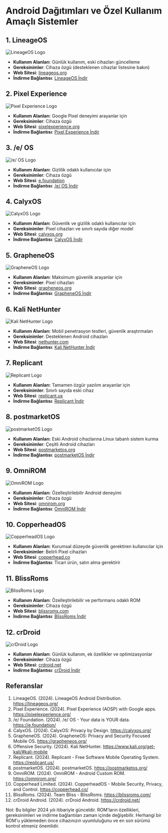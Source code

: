 # Android Dağıtımları ve Özel Kullanım Amaçlı Sistemler

## 1. LineageOS

![LineageOS Logo](https://upload.wikimedia.org/wikipedia/commons/thumb/4/40/LineageOS_Logo.svg/240px-LineageOS_Logo.svg.png)

- **Kullanım Alanları**: Günlük kullanım, eski cihazları güncelleme
- **Gereksinimler**: Cihaza özgü (desteklenen cihazlar listesine bakın)
- **Web Sitesi**: [lineageos.org](https://lineageos.org/)
- **İndirme Bağlantısı**: [LineageOS İndir](https://download.lineageos.org/)

## 2. Pixel Experience

![Pixel Experience Logo](https://upload.wikimedia.org/wikipedia/commons/thumb/c/c7/Google_Pixel_logo.svg/240px-Google_Pixel_logo.svg.png)

- **Kullanım Alanları**: Google Pixel deneyimi arayanlar için
- **Gereksinimler**: Cihaza özgü
- **Web Sitesi**: [pixelexperience.org](https://pixelexperience.org/)
- **İndirme Bağlantısı**: [Pixel Experience İndir](https://download.pixelexperience.org/)

## 3. /e/ OS

![/e/ OS Logo](https://upload.wikimedia.org/wikipedia/commons/thumb/9/90/E_Foundation_Logo.svg/240px-E_Foundation_Logo.svg.png)

- **Kullanım Alanları**: Gizlilik odaklı kullanıcılar için
- **Gereksinimler**: Cihaza özgü
- **Web Sitesi**: [e.foundation](https://e.foundation/)
- **İndirme Bağlantısı**: [/e/ OS İndir](https://doc.e.foundation/devices)

## 4. CalyxOS

![CalyxOS Logo](https://calyxos.org/assets/images/logo.svg)

- **Kullanım Alanları**: Güvenlik ve gizlilik odaklı kullanıcılar için
- **Gereksinimler**: Pixel cihazları ve sınırlı sayıda diğer model
- **Web Sitesi**: [calyxos.org](https://calyxos.org/)
- **İndirme Bağlantısı**: [CalyxOS İndir](https://calyxos.org/install/)

## 5. GrapheneOS

![GrapheneOS Logo](https://grapheneos.org/logo.png)

- **Kullanım Alanları**: Maksimum güvenlik arayanlar için
- **Gereksinimler**: Pixel cihazları
- **Web Sitesi**: [grapheneos.org](https://grapheneos.org/)
- **İndirme Bağlantısı**: [GrapheneOS İndir](https://grapheneos.org/install/)

## 6. Kali NetHunter

![Kali NetHunter Logo](https://www.kali.org/images/kali-nethunter-logo.png)

- **Kullanım Alanları**: Mobil penetrasyon testleri, güvenlik araştırmaları
- **Gereksinimler**: Desteklenen Android cihazları
- **Web Sitesi**: [nethunter.com](https://www.kali.org/get-kali/#kali-mobile)
- **İndirme Bağlantısı**: [Kali NetHunter İndir](https://www.kali.org/get-kali/#kali-mobile)

## 7. Replicant

![Replicant Logo](https://upload.wikimedia.org/wikipedia/commons/thumb/8/8b/Replicant_logo.svg/240px-Replicant_logo.svg.png)

- **Kullanım Alanları**: Tamamen özgür yazılım arayanlar için
- **Gereksinimler**: Sınırlı sayıda eski cihaz
- **Web Sitesi**: [replicant.us](https://replicant.us/)
- **İndirme Bağlantısı**: [Replicant İndir](https://replicant.us/download.php)

## 8. postmarketOS

![postmarketOS Logo](https://postmarketos.org/static/img/logos/logo.svg)

- **Kullanım Alanları**: Eski Android cihazlarına Linux tabanlı sistem kurma
- **Gereksinimler**: Çeşitli Android cihazları
- **Web Sitesi**: [postmarketos.org](https://postmarketos.org/)
- **İndirme Bağlantısı**: [postmarketOS İndir](https://wiki.postmarketos.org/wiki/Installation_guide)

## 9. OmniROM

![OmniROM Logo](https://omnirom.org/wp-content/uploads/2013/11/omnirom_logo-300x300.png)

- **Kullanım Alanları**: Özelleştirilebilir Android deneyimi
- **Gereksinimler**: Cihaza özgü
- **Web Sitesi**: [omnirom.org](https://omnirom.org/)
- **İndirme Bağlantısı**: [OmniROM İndir](https://dl.omnirom.org/)

## 10. CopperheadOS

![CopperheadOS Logo](https://copperhead.co/assets/img/copperhead_logo.svg)

- **Kullanım Alanları**: Kurumsal düzeyde güvenlik gerektiren kullanıcılar için
- **Gereksinimler**: Belirli Pixel cihazları
- **Web Sitesi**: [copperhead.co](https://copperhead.co/)
- **İndirme Bağlantısı**: Ticari ürün, satın alma gerektirir

## 11. BlissRoms

![BlissRoms Logo](https://blissroms.com/inc/img/bliss-logo.png)

- **Kullanım Alanları**: Özelleştirilebilir ve performans odaklı ROM
- **Gereksinimler**: Cihaza özgü
- **Web Sitesi**: [blissroms.com](https://blissroms.com/)
- **İndirme Bağlantısı**: [BlissRoms İndir](https://downloads.blissroms.com/)

## 12. crDroid

![crDroid Logo](https://crdroid.net/img/logo.png)

- **Kullanım Alanları**: Günlük kullanım, ek özellikler ve optimizasyonlar
- **Gereksinimler**: Cihaza özgü
- **Web Sitesi**: [crdroid.net](https://crdroid.net/)
- **İndirme Bağlantısı**: [crDroid İndir](https://crdroid.net/downloads)

## Referanslar

1. LineageOS. (2024). LineageOS Android Distribution. https://lineageos.org/
2. Pixel Experience. (2024). Pixel Experience (AOSP) with Google apps. https://pixelexperience.org/
3. /e/ Foundation. (2024). /e/ OS - Your data is YOUR data. https://e.foundation/
4. CalyxOS. (2024). CalyxOS: Privacy by Design. https://calyxos.org/
5. GrapheneOS. (2024). GrapheneOS: Privacy and Security Focused Mobile OS. https://grapheneos.org/
6. Offensive Security. (2024). Kali NetHunter. https://www.kali.org/get-kali/#kali-mobile
7. Replicant. (2024). Replicant - Free Software Mobile Operating System. https://replicant.us/
8. postmarketOS. (2024). postmarketOS. https://postmarketos.org/
9. OmniROM. (2024). OmniROM - Android Custom ROM. https://omnirom.org/
10. Copperhead Limited. (2024). CopperheadOS - Mobile Security, Privacy, and Control. https://copperhead.co/
11. BlissRoms. (2024). Team Bliss - BlissRoms. https://blissroms.com/
12. crDroid Android. (2024). crDroid Android. https://crdroid.net/

Not: Bu bilgiler 2024 yılı itibariyle günceldir. ROM'ların özellikleri, gereksinimleri ve indirme bağlantıları zaman içinde değişebilir. Herhangi bir ROM'u yüklemeden önce cihazınızın uyumluluğunu ve en son sürümü kontrol etmeniz önemlidir.
